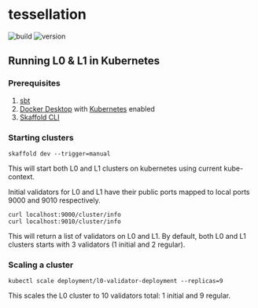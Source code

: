 tessellation
===========

![build](https://img.shields.io/github/workflow/status/Constellation-Labs/tessellation/Create%20Release?label=build)
![version](https://img.shields.io/github/v/release/Constellation-Labs/tessellation?sort=semver)

## Running L0 & L1 in Kubernetes

### Prerequisites

1. [sbt](https://www.scala-sbt.org/)
2. [Docker Desktop](https://www.docker.com/get-started/) with [Kubernetes](https://docs.docker.com/desktop/kubernetes/) enabled
3. [Skaffold CLI](https://skaffold.dev/docs/install/#standalone-binary)

### Starting clusters

```
skaffold dev --trigger=manual
```

This will start both L0 and L1 clusters on kubernetes using current kube-context.

Initial validators for L0 and L1 have their public ports mapped to local ports 9000 and 9010 respectively.

```
curl localhost:9000/cluster/info
curl localhost:9010/cluster/info
```

This will return a list of validators on L0 and L1. By default, both L0 and L1 clusters starts with 3 validators 
(1 initial and 2 regular).

### Scaling a cluster

```
kubectl scale deployment/l0-validator-deployment --replicas=9
```

This scales the L0 cluster to 10 validators total: 1 initial and 9 regular.
